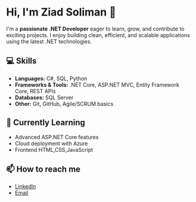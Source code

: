 # Hi, I'm Ziad Soliman 👋

I'm a **passionate .NET Developer** eager to learn, grow, and contribute to exciting projects. I enjoy building clean, efficient, and scalable applications using the latest .NET technologies.  

## 💻 Skills
- **Languages:** C#, SQL, Python  
- **Frameworks & Tools:** .NET Core, ASP.NET MVC, Entity Framework Core, REST APIs  
- **Databases:** SQL Server  
- **Other:** Git, GitHub, Agile/SCRUM basics  

## 🚀 Currently Learning
- Advanced ASP.NET Core features  
- Cloud deployment with Azure
- Frontend HTML,CSS,JavaScript  


## 📫 How to reach me
- [LinkedIn](www.linkedin.com/in/zeyad-soliman-605a7a1a6)  
- [Email](zsoliman29@gmail.com)  


<!---
zsoliman98/zsoliman98 is a ✨ special ✨ repository because its `README.md` (this file) appears on your GitHub profile.
You can click the Preview link to take a look at your changes.
--->
